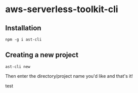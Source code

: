 # aws-serverless-toolkit-cli

## Installation
`npm -g i ast-cli`

## Creating a new project
`ast-cli new`

Then enter the directory/project name you'd like and that's it!

test
